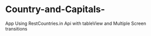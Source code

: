 # Country-and-Capitals-
App Using RestCountries.in Api with tableView and Multiple Screen transitions 
